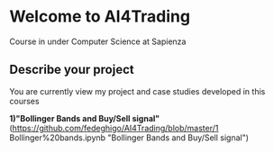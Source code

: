 # Welcome to AI4Trading
Course in under Computer Science at Sapienza 

## Describe your project

You are currently view my project and case studies developed in this courses 


**1)"Bollinger Bands and Buy/Sell signal"** (https://github.com/fedeghigo/AI4Trading/blob/master/1 Bollinger%20bands.ipynb "Bollinger Bands and Buy/Sell signal")
